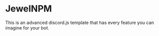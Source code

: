 # JewelNPM
This is an advanced discord.js template that has every feature you can imagine for your bot.
